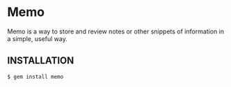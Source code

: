 # Memo

Memo is a way to store and review notes or other snippets of information in a simple, useful way.

## INSTALLATION

    $ gem install memo
